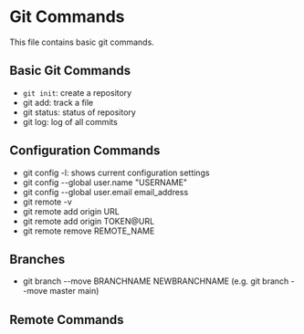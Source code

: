 # Git Commands

This file contains basic git commands.

## Basic Git Commands

- ``git init``: create a repository 
- git add: track a file
- git status: status of repository
- git log: log of all commits

## Configuration Commands

- git config -l: shows current configuration settings
- git config --global user.name "USERNAME"
- git config --global user.email email_address
- git remote -v
- git remote add origin URL
- git remote add origin TOKEN@URL
- git remote remove REMOTE_NAME

## Branches
- git branch --move BRANCHNAME NEWBRANCHNAME (e.g. git branch --move master main)

## Remote Commands